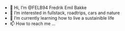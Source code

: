 - 👋 Hi, I’m @FELB94 Fredrik Emil Bakke
- 👀 I’m interested in fullstack, roadtrips, cars and nature
- 🌱 I’m currently learning how to live a sustainible life
- 📫 How to reach me ...

<!---
FELB94/FELB94 is a ✨ special ✨ repository because its `README.md` (this file) appears on your GitHub profile.
You can click the Preview link to take a look at your changes.
--->
